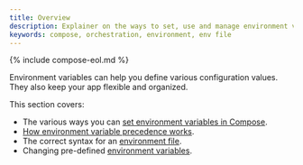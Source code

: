 ```yaml
---
title: Overview
description: Explainer on the ways to set, use and manage environment variables in Compose
keywords: compose, orchestration, environment, env file
---
```

{% include compose-eol.md %}

Environment variables can help you define various configuration values. They also keep your app flexible and organized. 

This section covers:
- The various ways you can [set environment variables in Compose](set-environment-variables.md).
- [How environment variable precedence works](envvars-precedence.md).
- The correct syntax for an [environment file](env-file.md).
- Changing pre-defined [environment variables](envvars.md).